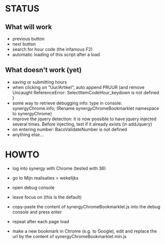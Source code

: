 # STATUS

## What will work

* previous button
* next button
* search for hour code (the infamous F2)
* automatic loading of this script after a load

## What doesn't work (yet)

* saving or submitting hours
* when clicking on "Uur/Artikel", auto append PRUUR (and remove Uncaught ReferenceError: SelectItemCodeHour_keydown is not defined )
* some way to retrieve debugging info: type in console: synergyChrome.info; (Rename synergyChromeBookmarklet namespace to synergyChrome)
* improve the jquery detection: it is now possible to have jquery injected several times. Before injecting, test if it already exists (in addJquery)
* on entering number: BacoValidateNumber is not defined 
* anything else...

# HOWTO

* log into synergy with Chrome (tested with 36)
* go to Mijn realisaties > wekelijks
* open debug console
* leave focus on <top frame> (this is the default)
* copy-paste the content of synergyChromeBookmarklet.js into the debug console and press enter
* repeat after each page load

* make a new bookmark in Chrome (e.g. to Google), edit and replace the url by the content of synergyChromeBookmarklet.min.js